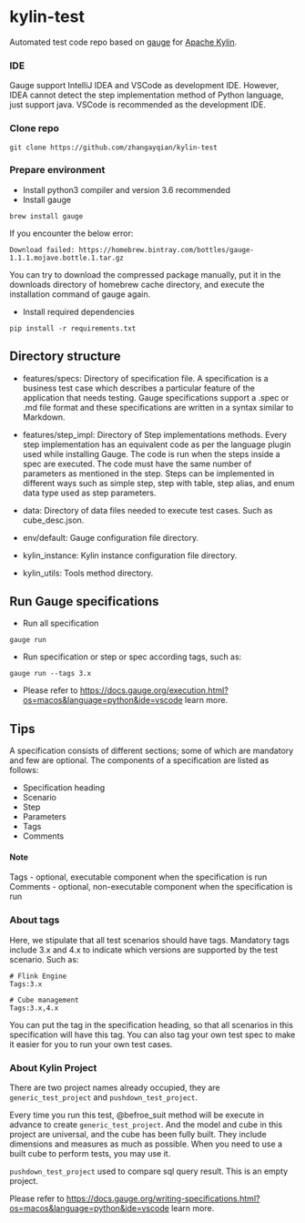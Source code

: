 # kylin-test
Automated test code repo based on [gauge](https://docs.gauge.org/?os=macos&language=python&ide=vscode) for [Apache Kylin](https://github.com/apache/kylin).

### IDE
Gauge support IntelliJ IDEA and VSCode as development IDE.
However, IDEA cannot detect the step implementation method of Python language, just support java.
VSCode is recommended as the development IDE.

### Clone repo
```
git clone https://github.com/zhangayqian/kylin-test
```

### Prepare environment
 * Install python3 compiler and version 3.6 recommended
 * Install gauge
 ```
 brew install gauge
 ```
 If you encounter the below error:
 ```
 Download failed: https://homebrew.bintray.com/bottles/gauge- 1.1.1.mojave.bottle.1.tar.gz
 ```
 You can try to download the compressed package manually, put it in the downloads directory of homebrew cache directory, and execute the installation command of gauge again.

* Install required dependencies
```
pip install -r requirements.txt
```

## Directory structure
* features/specs: Directory of specification file.
  A specification is a business test case which describes a particular feature of the application that needs testing. Gauge specifications support a .spec or .md file format and these specifications are written in a syntax similar to Markdown.
  
* features/step_impl: Directory of Step implementations methods.
  Every step implementation has an equivalent code as per the language plugin used while installing Gauge. The code is run when the steps inside a spec are executed. The code must have the same number of parameters as mentioned in the step.
  Steps can be implemented in different ways such as simple step, step with table, step alias, and enum data type used as step parameters.

* data: Directory of data files needed to execute test cases. Such as cube_desc.json.

* env/default: Gauge configuration file directory.

* kylin_instance: Kylin instance configuration file directory.

* kylin_utils: Tools method directory.

## Run Gauge specifications
* Run all specification
```
gauge run
```
* Run specification or step or spec according tags, such as:
```
gauge run --tags 3.x
```
* Please refer to https://docs.gauge.org/execution.html?os=macos&language=python&ide=vscode learn more.

## Tips

A specification consists of different sections; some of which are mandatory and few are optional. The components of a specification are listed as follows:

- Specification heading
- Scenario
- Step
- Parameters
- Tags
- Comments

#### Note

Tags - optional, executable component when the specification is run
Comments - optional, non-executable component when the specification is run

### About tags

Here, we stipulate that all test scenarios should have tags. Mandatory tags include 3.x and 4.x to indicate which versions are supported by the test scenario. Such as:
```
# Flink Engine
Tags:3.x
```
```
# Cube management
Tags:3.x,4.x
```
You can put the tag in the specification heading, so that all scenarios in this specification will have this tag.
You can also tag your own test spec to make it easier for you to run your own test cases.

### About Kylin Project
There are two project names already occupied, they are `generic_test_project` and `pushdown_test_project`. 
  
Every time you run this test, @befroe_suit method will be execute in advance to create `generic_test_project`.  And the model and cube in this project are universal, and the cube has been fully built. They include dimensions and measures as much as possible. When you need to use a built cube to perform tests, you may use it.

`pushdown_test_project` used to compare sql query result. This is an empty project.

Please refer to https://docs.gauge.org/writing-specifications.html?os=macos&language=python&ide=vscode learn more.

